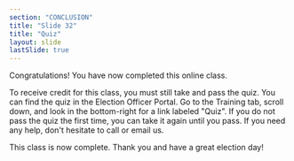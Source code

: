 ```yaml
---
section: "CONCLUSION"
title: "Slide 32"
title: "Quiz"
layout: slide
lastSlide: true
---
```


Congratulations! You have now completed this online class.

To receive credit for this class, you must still take and pass the quiz. You can find the quiz in the Election Officer Portal. Go to the Training tab, scroll down, and look in the bottom-right for a link labeled "Quiz". If you do not pass the quiz the first time, you can take it again until you pass. If you need any help, don't hesitate to call or email us.

This class is now complete. Thank you and have a great election day!